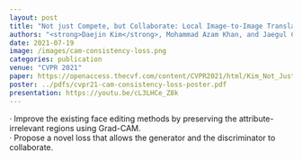```yaml
---
layout: post
title: "Not just Compete, but Collaborate: Local Image-to-Image Translation via Cooperative Mask Prediction"
authors: "<strong>Daejin Kim</strong>, Mohammad Azam Khan, and Jaegul Choo"
date: 2021-07-19
image: /images/cam-consistency-loss.png
categories: publication
venue: "CVPR 2021"
paper: https://openaccess.thecvf.com/content/CVPR2021/html/Kim_Not_Just_Compete_but_Collaborate_Local_Image-to-Image_Translation_via_Cooperative_CVPR_2021_paper.html
poster: ../pdfs/cvpr21-cam-consistency-loss-poster.pdf
presentation: https://youtu.be/cL3LHCe_Z8k
---
```

· Improve the existing face editing methods by preserving the attribute-irrelevant regions using Grad-CAM.<br>
· Propose a novel loss that allows the generator and the discriminator to collaborate.